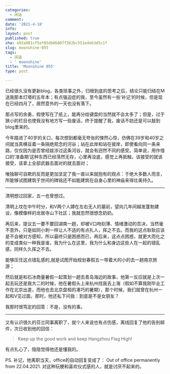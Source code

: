 ```yaml
---
categories:
  - 闲话
comment: 
date: '2021-4-18'
info: 
layout: post
published: true
sha: a92a081cf5ef05db8b807f362bc551edeb3d5c1f
slug: moonshine-055
tags:
  - 闲话
  - ' moonshine'
title: 'Moonshine 055'
type: post

---
```




已经很久没有更新blog，各类琐事之外，归根到底的思考之后，结论只能归结在M送我那本灯塔的五年本；有点强迫症的我，至今虽然有一些‘补记’的时候，但是现在已经四月了，居然意外的一天也没有落下。

那点写的余勇，假使写在了纸上，能再分给键盘的当然就不会太多了；但是，过于狭小的栏目也使我没有地方写一些废话，终于提醒了我，废话不妨还是可以敲到blog里来的。

今年踏进了40岁的关口，每次想到都毫无夸张的悚然心惊，仿佛在39岁和40岁之间就当真横亘着一条隔绝观念的河谷；站在此岸和站在彼岸，即使看向同一条来路，仅仅因为是否曾经跋涉过这条河谷，就会有迥然不同的感受。简单说，用作借口的‘准备期’这种东西已经荡然无存，心里再没底，感觉上再抵触，该接受的就该接受，该拿上全部武器去面对的就去面对；

唯独聊可自欺的反而是更加坚定了我一直以来就抱有的观点：于绝大多数人而言，所能够试图建筑于世间的碑铭还不如能建筑在自身心里的神庙来得壮美持久。

---- 

清明想过回家，五一也曾想过。

清明上坟在中午时分，和V两个人蹲在左右无人的墓前，望向几年间越发蓬勃建设，像模像样的龙居寺山下社区；我就忽然很想念奶奶。

再后来，提议五一要不要回湖南一趟，却被V口吻刻薄、情绪激动的否决，当然毫不意外，只是如同小刺一样让人不适的有点扎人，挥之不去。而我的这点耿耿应该是不会被对方感知，所以最终只是困惑而已，再后来，这点点困惑，就更大而化之的变成类似一种我是谁，我为什么在这里，我为什么和身边这些人在一起的错乱感，同样久久挥之不去。

能够压住这点错乱感的,就是试图开始规划春假五一带着大的小的去一趟南京旅游；

然后就是和石冰商量暑假一起策划一趟去青岛海边的故事，他第一反应就是上次一起去玩还是我大二的时候，他在暑假头上来杭州找我去上海（假如不算我刚毕业工作在北京出差，而他也去北京盘桓的凑巧的暑期），那个时候，我们就曾在杭州一起和V见过面，那时，他还私下问我：到底是不是女朋友？

我那时很笃定的回答：不是，没有的事。

----

又有认识很久的芬兰同事离职了，就个人来说也有点伤感，离线回复了他的告别邮件，次日收到他的回信：

> Keep up the good work and keep Hangzhou Flag High!

有点扎心了，隐隐觉得他还是懂我的。

PS. 补记，他离职当天，office的自动回复变成了： Out of office permanently from 22.04.2021. 对这种玩梗和喜欢仪式感的人，就是讨厌不起来的。







